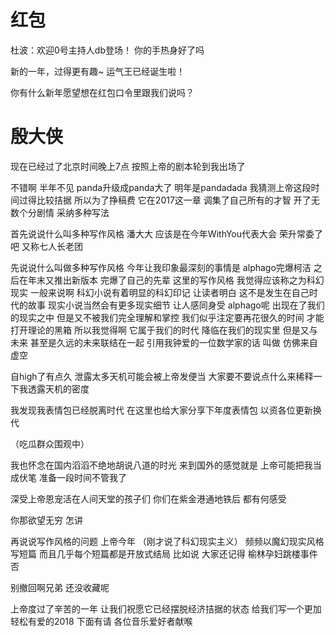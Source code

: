 # 红包

杜波：欢迎0号主持人db登场！
你的手热身好了吗

新的一年，过得更有趣~
运气王已经诞生啦！

你有什么新年愿望想在红包口令里跟我们说吗？

# 殷大侠

现在已经过了北京时间晚上7点
按照上帝的剧本轮到我出场了

不错啊
半年不见
panda升级成panda大了
明年是pandadada
我猜测上帝这段时间过得比较拮据
所以为了挣稿费
它在2017这一章
调集了自己所有的才智
开了无数个分剧情
采纳多种写法

首先说说什么叫多种写作风格
潘大大
应该是在今年WithYou代表大会
荣升常委了吧
又称七人长老团

先说说什么叫做多种写作风格
今年让我印象最深刻的事情是
alphago完爆柯洁
之后在年末又推出新版本
完爆了自己的先辈
这里的写作风格
我觉得应该称之为科幻现实
一般来说啊
科幻小说有着明显的科幻印记
让读者明白
这不是发生在自己时代的故事
现实小说当然会有更多现实细节
让人感同身受
alphago呢
出现在了我们的现实之中
但是又不被我们完全理解和掌控
我们似乎注定要再花很久的时间
才能打开理论的黑箱
所以我觉得啊
它属于我们的时代
降临在我们的现实里
但是又与未来
甚至是久远的未来联结在一起
引用我钟爱的一位数学家的话
叫做
仿佛来自虚空

自high了有点久
泄露太多天机可能会被上帝发便当
大家要不要说点什么来稀释一下我透露天机的密度

我发现我表情包已经脱离时代
在这里也给大家分享下年度表情包
以资各位更新换代

（吃瓜群众围观中）

我也怀念在国内滔滔不绝地胡说八道的时光
来到国外的感觉就是
上帝可能把我当成伏笔
准备一段时间不管我了

深受上帝恩宠活在人间天堂的孩子们
你们在紫金港通地铁后
都有何感受

你那欲望无穷
怎讲

再说说写作风格的问题
上帝今年
（刚才说了科幻现实主义）
频频以魔幻现实风格写短篇
而且几乎每个短篇都是开放式结局
比如说
大家还记得
榆林孕妇跳楼事件否

别撤回啊兄弟
还没收藏呢

上帝度过了辛苦的一年
让我们祝愿它已经摆脱经济拮据的状态
给我们写一个更加轻松有爱的2018
下面有请
各位音乐爱好者献喉
